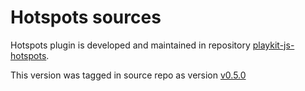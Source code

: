 # Hotspots sources
Hotspots plugin is developed and maintained in repository [playkit-js-hotspots](https://github.com/kaltura/playkit-js-hotspots).

This version was tagged in source repo as version [v0.5.0](https://github.com/kaltura/playkit-js-hotspots/releases/tag/v0.5.0)

